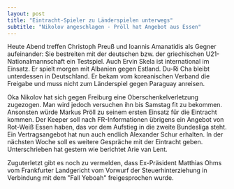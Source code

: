 ```yaml
---
layout: post
title: "Eintracht-Spieler zu Länderspielen unterwegs"
subtitle: "Nikolov angeschlagen - Pröll hat Angebot aus Essen"
---
```


Heute Abend treffen Christoph Preuß und Ioannis Amanatidis als Gegner aufeinander: Sie bestreiten mit der deutschen bzw. der griechischen U21-Nationalmannschaft ein Testspiel. Auch Ervin Skela ist international im Einsatz. Er spielt morgen mit Albanien gegen Estland. Du-Ri Cha bleibt unterdessen in Deutschland. Er bekam vom koreanischen Verband die Freigabe und muss nicht zum Länderspiel gegen Paraguay anreisen.

Oka Nikolov hat sich gegen Freiburg eine Oberschenkelverletzung zugezogen. Man wird jedoch versuchen ihn bis Samstag fit zu bekommen. Ansonsten würde Markus Pröll zu seinem ersten Einsatz für die Eintracht kommen. Der Keeper soll nach FR-Informationen übrigens ein Angebot von Rot-Weiß Essen haben, das vor dem Aufstieg in die zweite Bundesliga steht.  
Ein Vertragsangebot hat nun auch endlich Alexander Schur erhalten. In der nächsten Woche soll es weitere Gespräche mit der Eintracht geben. Unterschrieben hat gestern wie berichtet Arie van Lent.

Zuguterletzt gibt es noch zu vermelden, dass Ex-Präsident Matthias Ohms vom Frankfurter Landgericht vom Vorwurf der Steuerhinterziehung in Verbindung mit dem "Fall Yeboah" freigesprochen wurde.

